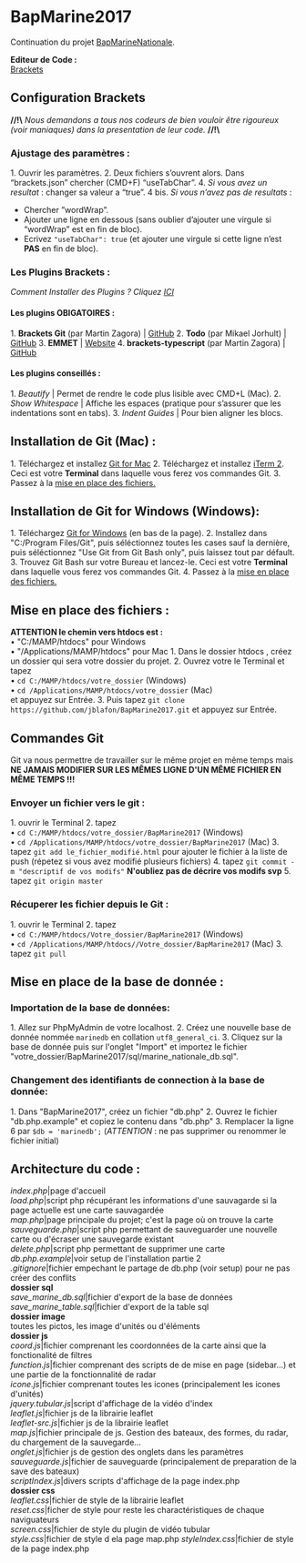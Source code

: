 # BapMarine2017

Continuation du projet [BapMarineNationale](https://github.com/NicolasGauvin/BapMarineNationale).

**Editeur de Code :**  
[Brackets](http://brackets.io/) 

## Configuration Brackets

**//!\\** *Nous demandons a tous nos codeurs de bien vouloir être rigoureux  (voir maniaques) dans la presentation de leur code.* **//!\\**

### Ajustage des paramètres :
1\. Ouvrir les paramètres.
2\. Deux fichiers s’ouvrent alors. Dans “brackets.json” chercher  (CMD+F) “useTabChar”.
4\. *Si vous avez un resultat* : changer sa valeur a “true”.
4 bis\. *Si vous n’avez pas de resultats* :
- Chercher ”wordWrap”.
- Ajouter une ligne en dessous (sans oublier d’ajouter une virgule si “wordWrap” est en fin de bloc).
- Ecrivez `"useTabChar": true` (et ajouter une virgule si cette ligne n’est **PAS** en fin de bloc).


### Les Plugins Brackets :

*Comment Installer des Plugins ? Cliquez [ICI](https://www.youtube.com/watch?v=xL0XZ33E7uI)*

#### Les plugins OBIGATOIRES :
1\. **Brackets Git** (par Martin Zagora) | [GitHub](https://github.com/zaggino/brackets-git)
2\. **Todo** (par Mikael Jorhult) | [GitHub](https://github.com/mikaeljorhult/brackets-todo)
3\. **EMMET** | [Website](http://emmet.io/)
4\. **brackets-typescript** (par Martin Zagora) | [GitHub](https://github.com/zaggino/brackets-typescript)

#### Les plugins conseillés :
1\. *Beautify* | Permet de rendre le code plus lisible avec CMD+L (Mac).
2\. *Show Whitespace* | Affiche les espaces (pratique pour s’assurer que les indentations sont en tabs).
3\. *Indent Guides* | Pour bien aligner les blocs.

## Installation de Git (Mac) :

1\. Téléchargez et installez [Git for Mac](https://git-scm.com/downloads)
2\. Téléchargez et installez [iTerm 2](https://www.iterm2.com/downloads.html). Ceci est votre **Terminal** dans laquelle vous ferez vos commandes Git.
3\. Passez à la [mise en place des fichiers.](#anchor1)

## Installation de Git for Windows (Windows):

1\. Téléchargez [Git for Windows](https://github.com/git-for-windows/git/releases/v2.10.2.windows.1) (en bas de la page).
2\. Installez dans "C:/Program Files/Git", puis séléctionnez toutes les cases sauf la dernière, puis séléctionnez "Use Git from Git Bash only", puis laissez tout par défault.
3\. Trouvez Git Bash sur votre Bureau et lancez-le. Ceci est votre **Terminal** dans laquelle vous ferez vos commandes Git.
4\. Passez à la [mise en place des fichiers.](#anchor1)

## Mise en place des fichiers :

**ATTENTION le chemin vers htdocs est :**  
• "C:/MAMP/htdocs" pour Windows  
• "/Applications/MAMP/htdocs" pour Mac 1\. Dans le dossier htdocs , créez un dossier qui sera votre dossier du projet. 2\. Ouvrez votre le Terminal et tapez  
• `cd C:/MAMP/htdocs/votre_dossier` (Windows)  
• `cd /Applications/MAMP/htdocs/votre_dossier` (Mac)  
et appuyez sur Entrée. 3\. Puis tapez `git clone https://github.com/jblafon/BapMarine2017.git` et appuyez sur Entrée.

## Commandes Git

Git va nous permettre de travailler sur le même projet en même temps mais **NE JAMAIS MODIFIER SUR LES MÊMES LIGNE D'UN MÊME FICHIER EN MÊME TEMPS !!!**

### Envoyer un fichier vers le git :

1\. ouvrir le Terminal
2\. tapez  
	• `cd C:/MAMP/htdocs/votre_dossier/BapMarine2017` (Windows)  
	• `cd /Applications/MAMP/htdocs/votre_dossier/BapMarine2017` (Mac)
3\. tapez `git add le_fichier_modifié.html` pour ajouter le fichier à la liste de push (répetez si vous avez modifié plusieurs fichiers)
4\. tapez `git commit -m "descriptif de vos modifs"` **N'oubliez pas de décrire vos modifs svp**
5\. tapez `git origin master`

### Récuperer les fichier depuis le Git :

1\. ouvrir le Terminal 2\. tapez  
	• `cd C:/MAMP/htdocs/Votre_dossier/BapMarine2017` (Windows)  
	• `cd /Applications/MAMP/htdocs//Votre_dossier/BapMarine2017` (Mac) 3\. tapez `git pull`

## Mise en place de la base de donnée :

### Importation de la base de données:

1\. Allez sur PhpMyAdmin de votre localhost.
2\. Créez une nouvelle base de donnée nommée `marinedb` en collation `utf8_general_ci`.
3\. Cliquez sur la base de donnée puis sur l'onglet "Import" et importez le fichier "votre_dossier/BapMarine2017/sql/marine_nationale_db.sql".

### Changement des identifiants de connection à la base de donnée:

1\. Dans "BapMarine2017", créez un fichier "db.php"
2\. Ouvrez le fichier "db.php.example" et copiez le contenu dans "db.php"
3\. Remplacer la ligne 6 par `$db = 'marinedb';` (_ATTENTION_ : ne pas supprimer ou renommer le fichier initial)

## Architecture du code :

_index.php_|page d'accueil  
_load.php_|script php récupérant les informations d'une sauvagarde si la page actuelle est une carte sauvagardée  
_map.php_|page principale du projet; c'est la page où on trouve la carte  
_sauveguarde.php_|script php permettant de sauveguarder une nouvelle carte ou d'écraser une sauvegarde existant  
_delete.php_|script php permettant de supprimer une carte  
_db.php.example_|voir setup de l'installation partie 2  
_.gitignore_|fichier empechant le partage de db.php (voir setup) pour ne pas créer des conflits  
**dossier sql**  
_save_marine_db.sql_|fichier d'export de la base de données  
_save_marine_table.sql_|fichier d'export de la table sql  
**dossier image**  
toutes les pictos, les image d'unités ou d'éléments  
**dossier js**  
_coord.js_|fichier comprenant les coordonnées de la carte ainsi que la fonctionalité de filtres  
_function.js_|fichier comprenant des scripts de de mise en page (sidebar...) et une partie de la fonctionnalité de radar  
_icone.js_|fichier comprenant toutes les icones (principalement les icones d'unités)  
_jquery.tubular.js_|script d'affichage de la vidéo d'index  
_leaflet.js_|fichier js de la librairie leaflet  
_leaflet-src.js_|fichier js de la librairie leaflet  
_map.js_|fichier principale de js. Gestion des bateaux, des formes, du radar, du chargement de la sauvegarde...  
_onglet.js_|fichier js de gestion des onglets dans les paramètres  
_sauveguarde.js_|fichier de sauveguarde (principalement de preparation de la save des bateaux)  
_scriptIndex.js_|divers scripts d'affichage de la page index.php  
**dossier css**  
_leaflet.css_|fichier de style de la librairie leaflet  
_reset.css_|ficher de style pour reste les charactéristiques de chaque naviguateurs  
_screen.css_|fichier de style du plugin de vidéo tubular  
_style.css_|fichier de style d ela page map.php
_styleIndex.css_|fichier de style de la page index.php
